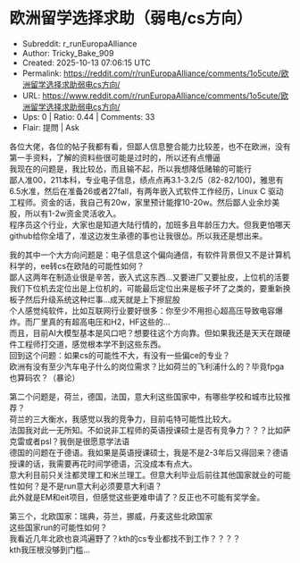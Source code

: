 # 欧洲留学选择求助（弱电/cs方向）

- Subreddit: r_runEuropaAlliance
- Author: Tricky_Bake_909
- Created: 2025-10-13 07:06:15 UTC
- Permalink: https://reddit.com/r/runEuropaAlliance/comments/1o5cute/欧洲留学选择求助弱电cs方向/
- URL: https://www.reddit.com/r/runEuropaAlliance/comments/1o5cute/欧洲留学选择求助弱电cs方向/
- Ups: 0 | Ratio: 0.44 | Comments: 33
- Flair: 提問 | Ask


各位大佬，各位的帖子我都有看，但鄙人信息整合能力比较差，也不在欧洲，没有第一手资料，了解的资料些很可能是过时的，所以还有点懵逼  
我现在的问题是，我比较怂，而且输不起，所以我想降低赌输的可能行  
鄙人准00，211本科，专业电子信息，绩点点再3.1-3.2/5（82-82/100)，雅思有6.5水准，然后在准备26或者27fall，有两年嵌入式软件工作经历，Linux
C
驱动工程师。资金的话，我自己有20w，家里预计能撑10-20w。然后鄙人业余炒美股，所以有1-2w资金灵活收入。  
程序员这个行业，大家也是知道大陆行情的，加班多且年龄压力大。但我更怕哪天github给你全墙了，准这边发生承德的事也让我很怂。所以我还是想出来。

我的其中一个大方向问题是：电子信息这个偏向通信，有软件背景但又不是计算机科学的，ee转cs在欧陆的可能性如何？  
鄙人这两年在制造业很是辛苦，嵌入式这东西...又要进厂又要扯皮，上位机的活要我们下位机去定位出是上位机的，可能最后定位出来是板子坏了之类的，要重新换板子然后升级系统这种烂事...成天就是上下擦屁股  
个人感觉纯软件，比如互联网行业要好很多：你至少不用担心超高压导致电容爆炸。而厂里真的有超高电压和H2，HF这些的...  
而且，目前AI大模型基本是风口吧？想要往这个方向靠。但如果我还是天天在跟硬件工程师打交道，感觉根本学不到这些东西。  
回到这个问题：如果cs的可能性不大，有没有一些偏ce的专业？  
欧洲有没有至少汽车电子什么的岗位需求？比如荷兰的飞利浦什么的？毕竟fpga也算码农？（暴论）

第二个问题是，荷兰，德国，法国，意大利这些国家中，有哪些学校和城市比较推荐？  
荷兰的三大衡水，我感觉以我的竞争力，目前屯特可能性比较大。  
法国我对此一无所知。不如说非工程师的英语授课硕士是否有竞争力？？？比如萨克雷或者psl？我倒是很愿意学法语  
德国的问题在于德语。我如果是英语授课硕士，我是不是2-3年后又得回来？德语授课的话，我需要再花时间学德语，沉没成本有点大。  
意大利目前只关注都灵理工和米兰理工。但意大利毕业后前往其他国家就业的可能性如何？是不是run意大利必须要意大利语？  
此外就是EM和eit项目，但感觉这些更难申请了？反正也不可能有奖学金。

第三个，北欧国家：瑞典，芬兰，挪威，丹麦这些北欧国家  
这些国家run的可能性如何？  
我看近几年北欧也哀鸿遍野了？kth的cs专业都找不到工作？？？？  
kth我压根没够到门槛...

